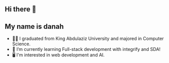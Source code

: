 ## Hi there 👋
## My name is danah
- 👩‍🎓 I graduated from King Abdulaziz University and majored in Computer Science.
- 🌱 I’m currently learning Full-stack development with integrify and SDA!
- 🖥 I'm interested in web development and AI. 
<!--
**DanaAlmalki/DanaAlmalki** is a ✨ _special_ ✨ repository because its `README.md` (this file) appears on your GitHub profile.

Here are some ideas to get you started:

- 🔭 I’m currently working on ...
- 🌱 I’m currently learning ...
- 👯 I’m looking to collaborate on ...
- 🤔 I’m looking for help with ...
- 💬 Ask me about ...
- 📫 How to reach me: ...
- 😄 Pronouns: ...
- ⚡ Fun fact: ...
-->
